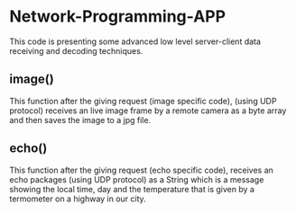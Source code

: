 # Network-Programming-APP
 
This code is presenting some advanced low level server-client data receiving and decoding techniques.

## image()
This function after the giving request (image specific code), (using UDP protocol) receives an live image frame by a remote camera as a byte array and then saves the image to a jpg file.

## echo()
This function after the giving request (echo specific code),  receives an echo packages (using UDP protocol) as a String which is a message showing the local time, day and the temperature that is given by a termometer on a highway in our city. 
